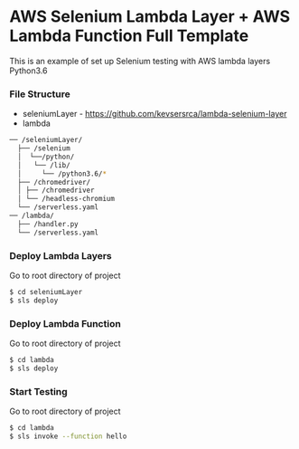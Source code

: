 # AWS Selenium Lambda Layer + AWS Lambda Function Full Template

This is an example of set up Selenium testing with AWS lambda layers Python3.6

### File Structure

- seleniumLayer -  https://github.com/kevsersrca/lambda-selenium-layer
- lambda

```bash
── /seleniumLayer/
  ├── /selenium
  │  └──/python/
  │   └── /lib/
  │     └── /python3.6/*
  ├── /chromedriver/
  │ ├── /chromedriver
  │ └── /headless-chromium
  └── /serverless.yaml
── /lambda/
  ├── /handler.py
  └── /serverless.yaml
```


### Deploy Lambda Layers
Go to root directory of project
```bash
$ cd seleniumLayer
$ sls deploy
```

### Deploy Lambda Function
Go to root directory of project
```bash
$ cd lambda
$ sls deploy
```

### Start Testing
Go to root directory of project
```bash
$ cd lambda
$ sls invoke --function hello
```
